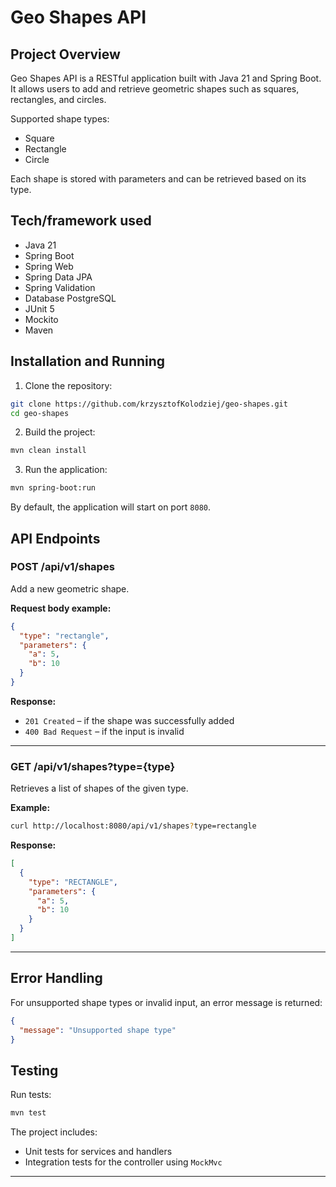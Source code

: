 # Geo Shapes API

## Project Overview

Geo Shapes API is a RESTful application built with Java 21 and Spring Boot. It allows users to add and retrieve geometric shapes such as squares, rectangles, and circles.

Supported shape types:
- Square
- Rectangle
- Circle

Each shape is stored with parameters and can be retrieved based on its type.

## Tech/framework used

- Java 21  
- Spring Boot  
- Spring Web
- Spring Data JPA 
- Spring Validation
- Database PostgreSQL
- JUnit 5  
- Mockito   
- Maven  

## Installation and Running

1. Clone the repository:

```bash
git clone https://github.com/krzysztofKolodziej/geo-shapes.git
cd geo-shapes
```

2. Build the project:

```bash
mvn clean install
```

3. Run the application:

```bash
mvn spring-boot:run
```

By default, the application will start on port `8080`.

## API Endpoints

### POST /api/v1/shapes

Add a new geometric shape.

**Request body example:**
```json
{
  "type": "rectangle",
  "parameters": {
    "a": 5,
    "b": 10
  }
}
```

**Response:**
- `201 Created` – if the shape was successfully added
- `400 Bad Request` – if the input is invalid

---

### GET /api/v1/shapes?type={type}

Retrieves a list of shapes of the given type.

**Example:**
```bash
curl http://localhost:8080/api/v1/shapes?type=rectangle
```

**Response:**
```json
[
  {
    "type": "RECTANGLE",
    "parameters": {
      "a": 5,
      "b": 10
    }
  }
]
```

---

## Error Handling

For unsupported shape types or invalid input, an error message is returned:

```json
{
  "message": "Unsupported shape type"
}
```

## Testing

Run tests:

```bash
mvn test
```

The project includes:
- Unit tests for services and handlers
- Integration tests for the controller using `MockMvc`

---

